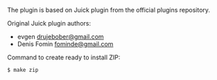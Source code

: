 The plugin is based on Juick plugin from the official plugins repository.

Original Juick plugin authors:

  * evgen <drujebober@gmail.com>
  * Denis Fomin <fominde@gmail.com>

Command to create ready to install ZIP:

    $ make zip
